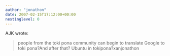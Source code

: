 ```yaml
---
author: "jonathon"
date: 2007-02-15T17:12:00+00:00
nestinglevel: 0
---
```

AJK wrote:

> people from the toki pona community can begin to translate Google to
> toki pona?And after that? Ubuntu in tokipona?xanjonathon